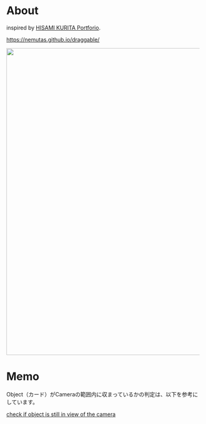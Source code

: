 # About

inspired by [HISAMI KURITA Portforio](https://hsmkrt1996.com/archive/).

https://nemutas.github.io/draggable/

<img src='https://user-images.githubusercontent.com/46724121/224558127-40fa5a11-c21c-4543-ae50-cfb690640590.jpg' width='800' />

# Memo
Object（カード）がCameraの範囲内に収まっているかの判定は、以下を参考にしています。

[check if object is still in view of the camera](https://stackoverflow.com/questions/29758233/three-js-check-if-object-is-still-in-view-of-the-camera)
